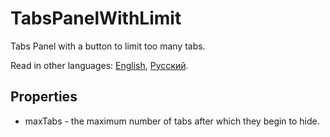 # TabsPanelWithLimit

Tabs Panel with a button to limit too many tabs.

Read in other languages: [English](README.md), [Русский](README.ru.md).

## Properties

- maxTabs - the maximum number of tabs after which they begin to hide.
